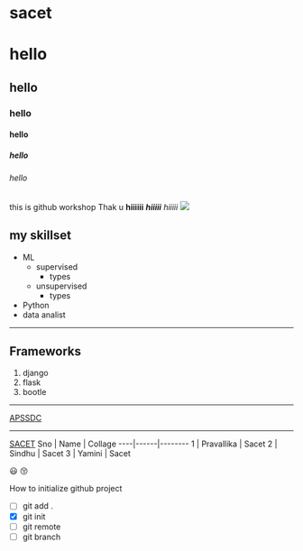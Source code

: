# sacet
# hello
## hello
### hello
#### hello
##### hello
###### hello
this is github workshop
Thak u
**hiiiiii**
***hiiiii***
*hiiiii*
<img src='https://images.static-collegedunia.com/public/college_data/images/logos/14875776185993301382310872003822544677392n.jpg'> 

## my skillset
* ML
  - supervised
     - types
  - unsupervised
     - types
* Python
* data analist
_________
## Frameworks
1. django
2. flask
3. bootle
__________

[APSSDC](http://apssdc.in)
___________
[SACET](https://sacet.in)
Sno | Name | Collage
----|------|--------
1 | Pravallika | Sacet
2 | Sindhu | Sacet
3 | Yamini | Sacet

:smiley:
:kissing_closed_eyes:


How to initialize github project
- [ ] git add .
- [x] git init
- [ ] git remote
- [ ] git branch
